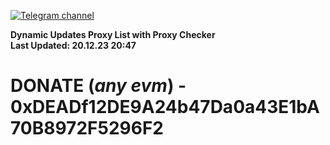 [![Telegram channel](https://img.shields.io/endpoint?url=https://runkit.io/damiankrawczyk/telegram-badge/branches/master?url=https://t.me/n4z4v0d)](https://t.me/n4z4v0d) 

**Dynamic Updates Proxy List with Proxy Checker**  
**Last Updated: 20.12.23 20:47**

# DONATE (_any evm_) - 0xDEADf12DE9A24b47Da0a43E1bA70B8972F5296F2
